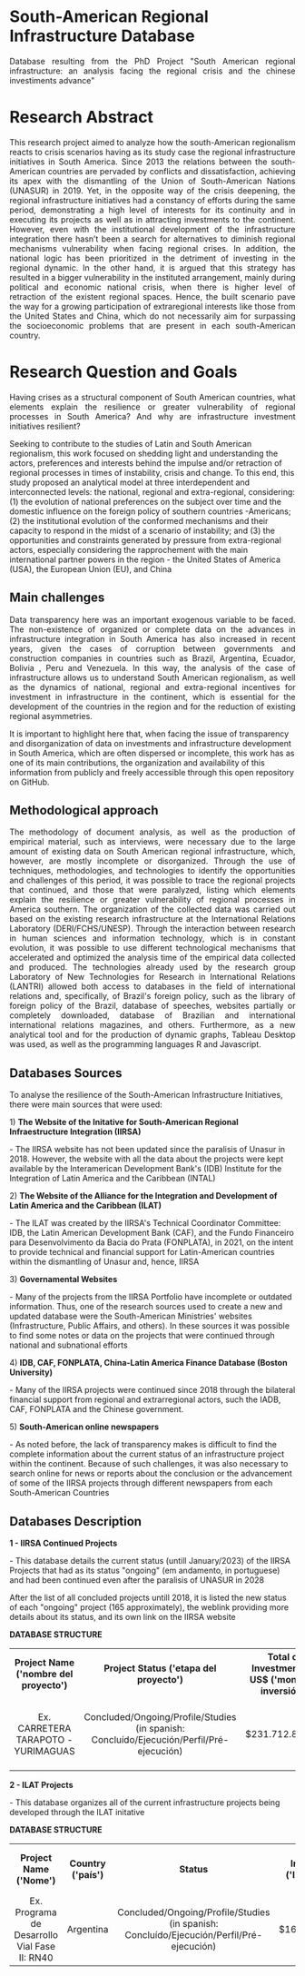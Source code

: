# South-American Regional Infrastructure Database
<p align="justify">
Database resulting from the PhD Project "South American regional infrastructure: an analysis facing the regional crisis and the chinese investiments advance"
</p>

# Research Abstract
<p align="justify">
This research project aimed to analyze how the south-American regionalism reacts to crisis scenarios having as its study case the regional infrastructure initiatives in South America. Since 2013 the relations between the south-American countries are pervaded by conflicts and dissatisfaction, achieving its apex with the dismantling of the Union of South-American Nations (UNASUR) in 2019. Yet, in the opposite way of the crisis deepening, the regional infrastructure initiatives had a constancy of efforts during the same period, demonstrating a high level of interests for its continuity and in executing its projects as well as in attracting investments to the continent. However, even with the institutional development of the infrastructure integration there hasn’t been a search for alternatives to diminish regional mechanisms vulnerability when facing regional crises. In addition, the national logic has been prioritized in the detriment of investing in the regional dynamic. In the other hand, it is argued that this strategy has resulted in a bigger vulnerability in the instituted arrangement, mainly during political and economic national crisis, when there is higher level of retraction of the existent regional spaces. Hence, the built scenario pave the way for a growing participation of extraregional interests like those from the United States and China, which do not necessarily aim for surpassing the socioeconomic problems that are present in each south-American country.
</p>

# Research Question and Goals
<p align="justify">
Having crises as a structural component of South American countries, what elements explain the resilience or greater vulnerability of regional processes in South America? And why are infrastructure investment initiatives resilient?
</p>
<a> Seeking to contribute to the studies of Latin and South American regionalism, this work focused on shedding light and understanding the actors, preferences and interests behind the impulse and/or retraction of regional processes in times of instability, crisis and change.</a>
<a> To this end, this study proposed an analytical model at three interdependent and interconnected levels: the national, regional and extra-regional, considering: (1) the evolution of national preferences on the subject over time and the domestic influence on the foreign policy of southern countries -Americans; (2) the institutional evolution of the conformed mechanisms and their capacity to respond in the midst of a scenario of instability; and (3) the opportunities and constraints generated by pressure from extra-regional actors, especially considering the rapprochement with the main international partner powers in the region - the United States of America (USA), the European Union (EU), and China</a>
  
## Main challenges
<p align="justify">
<a>Data transparency here was an important exogenous variable to be faced. The non-existence of organized or complete data on the advances in infrastructure integration in South America has also increased in recent years, given the cases of corruption between governments and construction companies in countries such as Brazil, Argentina, Ecuador, Bolivia , Peru and Venezuela. In this way, the analysis of the case of infrastructure allows us to understand South American regionalism, as well as the dynamics of national, regional and extra-regional incentives for investment in infrastructure in the continent, which is essential for the development of the countries in the region and for the reduction of existing regional asymmetries. </a>

<a> It is important to highlight here that, when facing the issue of transparency and disorganization of data on investments and infrastructure development in South America, which are often dispersed or incomplete, this work has as one of its main contributions, the organization and availability of this information from publicly and freely accessible through this open repository on GitHub.</a>
</p>


## Methodological approach
<p align="justify">
<a>The methodology of document analysis, as well as the production of empirical material, such as interviews, were necessary due to the large amount of existing data on South American regional infrastructure, which, however, are mostly incomplete or disorganized. </a>
<a> Through the use of techniques, methodologies, and technologies to identify the opportunities and challenges of this period, it was possible to trace the regional projects that continued, and those that were paralyzed, listing which elements explain the resilience or greater vulnerability of regional processes in America southern.</a>
<a>The organization of the collected data was carried out based on the existing research infrastructure at the International Relations Laboratory (DERI/FCHS/UNESP). Through the interaction between research in human sciences and information technology, which is in constant evolution, it was possible to use different technological mechanisms that accelerated and optimized the analysis time of the empirical data collected and produced.</a>
<a>The technologies already used by the research group Laboratory of New Technologies for Research in International Relations (LANTRI) allowed both access to databases in the field of international relations and, specifically, of Brazil's foreign policy, such as the library of foreign policy of the Brazil, database of speeches, websites partially or completely downloaded, database of Brazilian and international international relations magazines, and others. Furthermore, as a new analytical tool and for the production of dynamic graphs, Tableau Desktop was used, as well as the programming languages R and Javascript.</a>
</p>

## Databases Sources
<p align="justify">
<p>To analyse the resilience of the South-American Infrastructure Initiatives, there were main sources that were used:</p>
1) <b><a> The Website of the Initative for South-American Regional Infraestructure Integration (IIRSA) </a></b>
<p> - The IIRSA website has not been updated since the paralisis of Unasur in 2018. However, the website with all the data about the projects were kept available by the Interamerican Development Bank's (IDB) Institute for the Integration of Latin America and the Caribbean (INTAL) </p> 
2) <a> <b>The Website of the Alliance for the Integration and Development of Latin America and the Caribbean (ILAT) </b> </a>
<p> - The ILAT was created by the IIRSA's Technical Coordinator Committee: IDB, the Latin American Development Bank (CAF), and the Fundo Financeiro para Desenvolvimento da Bacia do Prata (FONPLATA), in 2021, on the intent to provide technical and financial support for Latin-American countries within the dismantling of Unasur and, hence, IIRSA </p>
3) <a> <b> Governamental Websites </b> </a>
<p> - Many of the projects from the IIRSA Portfolio have incomplete or outdated information. Thus, one of the research sources used to create a new and updated database were the South-American Ministries' websites (Infrastructure, Public Affairs, and others). In these sources it was possible to find some notes or data on the projects that were continued through national and subnational efforts </p>
4) <a> <b> IDB, CAF, FONPLATA, China-Latin America Finance Database (Boston University) </b> </a>
<p> - Many of the IIRSA projects were continued since 2018 through the bilateral financial support from regional and extrarregional actors, such the IADB, CAF, FONPLATA and the Chinese government.</p>
</p>
5) <a> <b> South-American online newspapers </b> </a>
<p> - As noted before, the lack of transparency makes is difficult to find the complete information about the current status of an infrastructure project within the continent. Because of such challenges, it was also necessary to search online for news or reports about the conclusion or the advancement of some of the IIRSA projects through different newspapers from each South-American Countries </p>
</p>

## Databases Description
<p align="justify">
<p><b> 1 - IIRSA Continued Projects </b></p>
<p>- This database details the current status (untill January/2023) of the IIRSA Projects that had as its status "ongoing" (em andamento, in portuguese) and had been continued even after the paralisis of UNASUR in 2028 </p>
<p> After the list of all concluded projects untill 2018, it is listed the new status of each "ongoing" project (165 approximately), the weblink providing more details about its status, and its own link on the IIRSA website</p>
<p> <b> DATABASE STRUCTURE </b></p>
<table align="center">
  <tr>
    <th>Project Name ('nombre del proyecto')</th>
    <th>Project Status ('etapa del proyecto')</th>
    <th>Total of Investments in US$ ('monto de inversión')</th>
    <th>Country/Countries ('país/países')</th>
    <th>Financial Sources ('financiadores')</th>
    <th>New Status ('status')</th>
    <th>Details ('detalhes')</th>
    <th>IIRSA Link ('link IIRSA')</th>
  </tr> 
<tr align="center">
    <td>Ex. CARRETERA TARAPOTO - YURIMAGUAS</td>
    <td>Concluded/Ongoing/Profile/Studies (in spanish: Concluído/Ejecución/Perfil/Pré-ejecución)</td>
    <td>$231.712.828,00</td>
    <td> Peru </td>
    <td> IDB - National Treasure - Private (in spanish: BID – TESOURO – PRIVADO)</td>
    <td> Concluded/Ongoing/Paralyzed/No information (in portuguese: Concluído/Em andamento/Parada/Sem informação)</td>
    <td> Link of website </td>
    <td> http://iirsa.org/proyectos/ </td>
  </tr>
</table>

<p><b> 2 - ILAT Projects </b></p>
<p>- This database organizes all of the current infrastructure projects being developed through the ILAT initative </p>
<p> <b> DATABASE STRUCTURE </b></p>
<table align="center">
  <tr>
    <th>Project Name ('Nome')</th>
    <th>Country ('país')</th>
    <th>Status</th>
    <th>Total Investments ('Investimento Total')</th>
    <th>Financial Sources ('Fonte de Investimento')</th>
    <th>Link</th>
  </tr> 
<tr align="center">
    <td>Ex. Programa de Desarrollo Vial Fase II: RN40</td>
    <td> Argentina </td>
    <td>Concluded/Ongoing/Profile/Studies (in spanish: Concluído/Ejecución/Perfil/Pré-ejecución)</td>
    <td>$168.000.000,00</td>
    <td> CAF </td>
    <td>https://alianzailat.org/project/programa-de-desarrollo-vial-fase-ii-rn40/technical </td>
  </tr>
</table>

</p>


